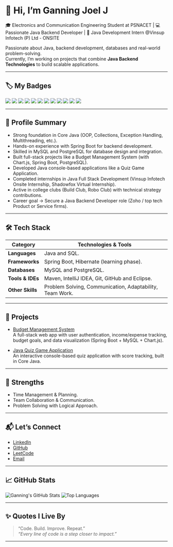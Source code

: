 # 👋 Hi, I’m Ganning Joel J

🎓 Electronics and Communication Engineering Student at PSNACET | 💻 Passionate Java Backend Developer | 🚀 Java Development Intern @Vinsup Infotech (P) Ltd - ONSITE

Passionate about Java, backend development, databases and real-world problem-solving.  
Currently, I’m working on projects that combine **Java Backend Technologies** to build scalable applications.

---

## 🏷️ My Badges

<p align="left">
  <img src="https://img.shields.io/badge/Java-ED8B00?style=for-the-badge&logo=java&logoColor=white"/>
  <img src="https://img.shields.io/badge/Spring%20Boot-6DB33F?style=for-the-badge&logo=springboot&logoColor=white"/>
  <img src="https://img.shields.io/badge/MySQL-4479A1?style=for-the-badge&logo=mysql&logoColor=white"/>
  <img src="https://img.shields.io/badge/PostgreSQL-E34F26?style=for-the-badge&logo=postgresql&logoColor=white"/>
  <img src="https://img.shields.io/badge/Render-1572B6?style=for-the-badge&logo=render&logoColor=white"/>
  <img src="https://img.shields.io/badge/AWS-F7DF1E?style=for-the-badge&logo=AWS&logoColor=black"/>
  <img src="https://img.shields.io/badge/Postman-1572B6?style=for-the-badge&logo=postman&logoColor=white"/>
  <img src="https://img.shields.io/badge/Git-F05032?style=for-the-badge&logo=git&logoColor=white"/>
  <img src="https://img.shields.io/badge/GitHub-181717?style=for-the-badge&logo=github&logoColor=white"/>
  <img src="https://img.shields.io/badge/IntelliJ%20IDEA-1572B6?style=for-the-badge&logo=intellijidea&logoColor=white"/>
  <img src="https://img.shields.io/badge/Eclipse-000000?style=for-the-badge&logo=eclipse&logoColor=white"/>
  <img src="https://img.shields.io/badge/VisualStudioCode-4479A1?style=for-the-badge&logo=visualstudiocode&logoColor=white"/>
</p>

---

## 🔹 Profile Summary

- Strong foundation in Core Java (OOP, Collections, Exception Handling, Multithreading, etc.).
- Hands-on experience with Spring Boot for backend development.
- Skilled in MySQL and PostgreSQL for database design and integration.
- Built full-stack projects like a Budget Management System (with Chart.js, Spring Boot, PostgreSQL).
- Developed Java console-based applications like a Quiz Game Application.
- Completed internships in Java Full Stack Development (Vinsup Infotech Onsite Internship, Shadowfox Virtual Internship).
- Active in college clubs (Build Club, Robo Club) with technical strategy contributions.
- Career goal → Secure a Java Backend Developer role (Zoho / top tech Product or Service firms).

---

## 🛠️ Tech Stack

| Category        | Technologies & Tools                                      |
|-----------------|-----------------------------------------------------------|
| **Languages**   | Java and SQL.                                             |
| **Frameworks**  | Spring Boot, Hibernate (learning phase).                  |
| **Databases**   | MySQL and PostgreSQL.                                     |
| **Tools & IDEs**| Maven, IntelliJ IDEA, Git, GitHub and Eclipse.            |
| **Other Skills**| Problem Solving, Communication, Adaptability, Team Work.  |

---

## 📌 Projects

- [Budget Management System](https://github.com/GanningJoel-05/Budget-Management-System)  
  A full-stack web app with user authentication, income/expense tracking, budget goals, and data visualization (Spring Boot + MySQL + Chart.js).

- [Java Quiz Game Application](https://github.com/GanningJoel-05/Java-Quiz-Game)  
  An interactive console-based quiz application with score tracking, built in Core Java.
  
---

## 🎯 Strengths

- Time Management & Planning.
- Team Collaboration & Communication.
- Problem Solving with Logical Approach.

---

## 📬 Let’s Connect

- [LinkedIn](www.linkedin.com/in/ganningjoelj1609)
- [GitHub](https://github.com/GanningJoel-05)
- [LeetCode](https://leetcode.com/u/GanningJoelDev169/)
- [Email](ganningjoel169@gmail.com)
  
---

## 📈 GitHub Stats

![Ganning's GitHub Stats](https://github-readme-stats.vercel.app/api?username=GanningJoel-05&show_icons=true&theme=radical)
![Top Languages](https://github-readme-stats.vercel.app/api/top-langs/?username=GanningJoel-05&layout=compact&theme=radical)

---

## ✨ Quotes I Live By

> “Code. Build. Improve. Repeat.”  
> _“Every line of code is a step closer to impact.”_  

---
